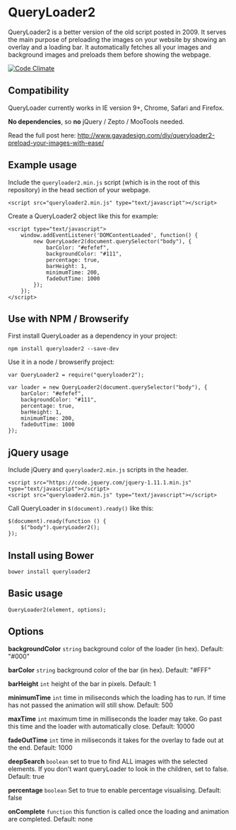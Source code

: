 QueryLoader2
==============
QueryLoader2 is a better version of the old script posted in 2009. It serves the main purpose of preloading the images on your website by showing an overlay and a loading bar. It automatically fetches all your images and background images and preloads them before showing the webpage.

[![Code Climate](https://codeclimate.com/github/Gaya/QueryLoader2/badges/gpa.svg)](https://codeclimate.com/github/Gaya/QueryLoader2)

Compatibility
-------------
QueryLoader currently works in IE version 9+, Chrome, Safari and Firefox.

**No dependencies**, so **no** jQuery / Zepto / MooTools needed.

Read the full post here: http://www.gayadesign.com/diy/queryloader2-preload-your-images-with-ease/

Example usage
-------------
Include the `queryloader2.min.js` script (which is in the root of this repository) in the head section of your webpage.

	<script src="queryloader2.min.js" type="text/javascript"></script>

Create a QueryLoader2 object like this for example:

	<script type="text/javascript">
        window.addEventListener('DOMContentLoaded', function() {
            new QueryLoader2(document.querySelector("body"), {
                barColor: "#efefef",
                backgroundColor: "#111",
                percentage: true,
                barHeight: 1,
                minimumTime: 200,
                fadeOutTime: 1000
            });
        });
	</script>

Use with NPM / Browserify
-------------------------
First install QueryLoader as a dependency in your project:

	npm install queryloader2 --save-dev

Use it in a node / browserify project:

	var QueryLoader2 = require("queryloader2");

	var loader = new QueryLoader2(document.querySelector("body"), {
        barColor: "#efefef",
        backgroundColor: "#111",
        percentage: true,
        barHeight: 1,
        minimumTime: 200,
        fadeOutTime: 1000
    });

jQuery usage
------------
Include jQuery and `queryloader2.min.js` scripts in the header.

	<script src="https://code.jquery.com/jquery-1.11.1.min.js" type="text/javascript"></script>
	<script src="queryloader2.min.js" type="text/javascript"></script>

Call QueryLoader in `$(document).ready()` like this:

	$(document).ready(function () {
		$("body").queryLoader2();
	});

Install using Bower
-------------------

	bower install queryloader2

Basic usage
-----------

	QueryLoader2(element, options);
	
Options
-------

**backgroundColor**
`string` background color of the loader (in hex).
Default: "#000"
	
**barColor**
`string` background color of the bar (in hex).
Default: "#FFF"

**barHeight**
`int` height of the bar in pixels.
Default: 1

**minimumTime**
`int` time in miliseconds which the loading has to run. If time has not passed the animation will still show.
Default: 500

**maxTime**
`int` maximum time in milliseconds the loader may take. Go past this time and the loader with automatically close.
Default: 10000

**fadeOutTime**
`int` time in miliseconds it takes for the overlay to fade out at the end.
Default: 1000

**deepSearch**
`boolean` set to true to find ALL images with the selected elements. If you don't want queryLoader to look in the children, set to false.
Default: true
	
**percentage**
`boolean` Set to true to enable percentage visualising.
Default: false

**onComplete**
`function` this function is called once the loading and animation are completed.
Default: none